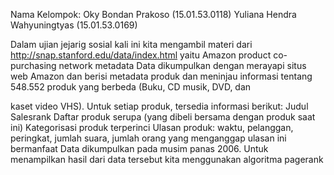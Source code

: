 Nama Kelompok:
Oky Bondan Prakoso	(15.01.53.0118)
Yuliana Hendra Wahyuningtyas	(15.01.53.0169)

Dalam ujian jejarig sosial kali ini kita mengambil materi dari http://snap.stanford.edu/data/index.html yaitu Amazon product co-purchasing network metadata
Data dikumpulkan dengan merayapi situs web Amazon dan berisi metadata produk dan meninjau informasi tentang 548.552 produk yang berbeda (Buku, CD musik, DVD, dan 

kaset video VHS).
Untuk setiap produk, tersedia informasi berikut:
Judul
Salesrank
Daftar produk serupa (yang dibeli bersama dengan produk saat ini)
Kategorisasi produk terperinci
Ulasan produk: waktu, pelanggan, peringkat, jumlah suara, jumlah orang yang menganggap ulasan ini bermanfaat
Data dikumpulkan pada musim panas 2006.
Untuk menampilkan hasil dari data tersebut kita menggunakan algoritma pagerank
